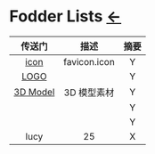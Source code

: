# Fodder Lists  [←](../index.md)

| 传送门 | 描述 | 摘要 |
|:---:|:---:|:---:|
| [icon](icon.md) | favicon.icon | Y |
| [LOGO](LOGO.md) |  | Y |
| [3D Model](3D_model.md) | 3D 模型素材 | Y |
| []() |  | Y |
| []() |  | Y |
| lucy | 25 | X |
